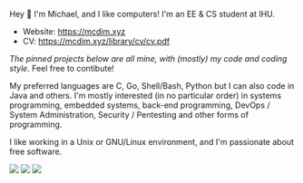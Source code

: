 Hey 👋
I'm Michael, and I like computers! I'm an EE & CS student at IHU.

+ Website: https://mcdim.xyz
+ CV: https://mcdim.xyz/library/cv/cv.pdf

*The pinned projects below are all mine, with (mostly) my code and coding style*. Feel free to contibute!

My preferred languages are C, Go, Shell/Bash, Python but I can also code in Java and others. I'm mostly interested (in no particular order) in systems programming, embedded systems, back-end programming, DevOps / System Administration, Security / Pentesting and other forms of programming.

I like working in a Unix or GNU/Linux environment, and I'm passionate about free software.

![](https://github-profile-summary-cards.vercel.app/api/cards/profile-details?username=MichaelDim02&theme=moltack)
![](https://github-profile-summary-cards.vercel.app/api/cards/repos-per-language?username=MichaelDim02&theme=moltack) 
![](https://github-profile-summary-cards.vercel.app/api/cards/stats?username=MichaelDim02&theme=moltack)
